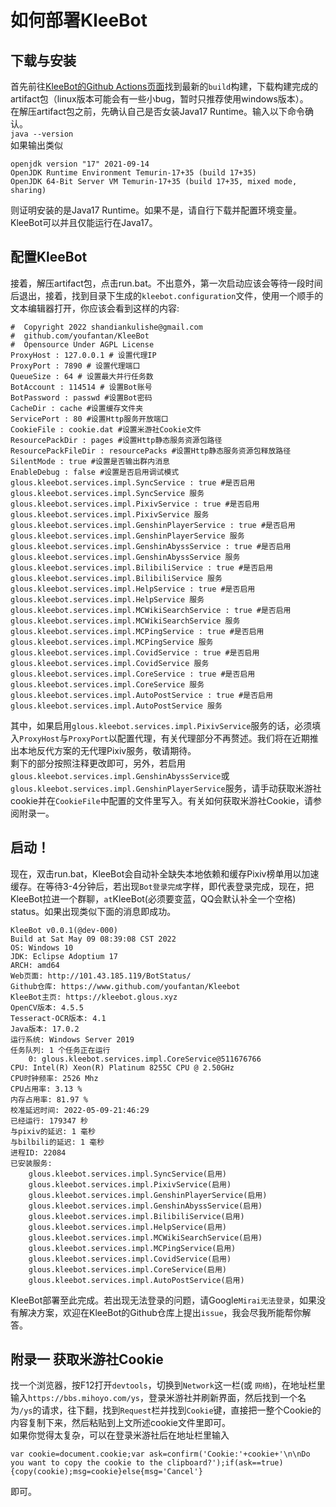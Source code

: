 # 如何部署KleeBot

## 下载与安装

首先前往[KleeBot的Github Actions页面](https://www.github.com/youfantan/KleeBot/actions)找到最新的`build`构建，下载构建完成的artifact包（linux版本可能会有一些小bug，暂时只推荐使用windows版本）。  
在解压artifact包之前，先确认自己是否女装Java17 Runtime。输入以下命令确认。  
``java --version``  
如果输出类似
```
openjdk version "17" 2021-09-14
OpenJDK Runtime Environment Temurin-17+35 (build 17+35)
OpenJDK 64-Bit Server VM Temurin-17+35 (build 17+35, mixed mode, sharing)
```
则证明安装的是Java17 Runtime。如果不是，请自行下载并配置环境变量。KleeBot可以并且仅能运行在Java17。  

## 配置KleeBot

接着，解压artifact包，点击run.bat。不出意外，第一次启动应该会等待一段时间后退出，接着，找到目录下生成的`kleebot.configuration`文件，使用一个顺手的文本编辑器打开，你应该会看到这样的内容:  
```
#  Copyright 2022 shandiankulishe@gmail.com
#  github.com/youfantan/KleeBot
#  Opensource Under AGPL License
ProxyHost : 127.0.0.1 # 设置代理IP
ProxyPort : 7890 # 设置代理端口
QueueSize : 64 # 设置最大并行任务数
BotAccount : 114514 # 设置Bot账号
BotPassword : passwd #设置Bot密码
CacheDir : cache #设置缓存文件夹
ServicePort : 80 #设置Http服务开放端口
CookieFile : cookie.dat #设置米游社Cookie文件
ResourcePackDir : pages #设置Http静态服务资源包路径
ResourcePackFileDir : resourcePacks #设置Http静态服务资源包释放路径
SilentMode : true #设置是否输出群内消息
EnableDebug : false #设置是否启用调试模式
glous.kleebot.services.impl.SyncService : true #是否启用 glous.kleebot.services.impl.SyncService 服务
glous.kleebot.services.impl.PixivService : true #是否启用 glous.kleebot.services.impl.PixivService 服务
glous.kleebot.services.impl.GenshinPlayerService : true #是否启用 glous.kleebot.services.impl.GenshinPlayerService 服务
glous.kleebot.services.impl.GenshinAbyssService : true #是否启用 glous.kleebot.services.impl.GenshinAbyssService 服务
glous.kleebot.services.impl.BilibiliService : true #是否启用 glous.kleebot.services.impl.BilibiliService 服务
glous.kleebot.services.impl.HelpService : true #是否启用 glous.kleebot.services.impl.HelpService 服务
glous.kleebot.services.impl.MCWikiSearchService : true #是否启用 glous.kleebot.services.impl.MCWikiSearchService 服务
glous.kleebot.services.impl.MCPingService : true #是否启用 glous.kleebot.services.impl.MCPingService 服务
glous.kleebot.services.impl.CovidService : true #是否启用 glous.kleebot.services.impl.CovidService 服务
glous.kleebot.services.impl.CoreService : true #是否启用 glous.kleebot.services.impl.CoreService 服务
glous.kleebot.services.impl.AutoPostService : true #是否启用 glous.kleebot.services.impl.AutoPostService 服务
```
其中，如果启用`glous.kleebot.services.impl.PixivService`服务的话，必须填入`ProxyHost`与`ProxyPort`以配置代理，有关代理部分不再赘述。我们将在近期推出本地反代方案的无代理Pixiv服务，敬请期待。  
剩下的部分按照注释更改即可，另外，若启用`glous.kleebot.services.impl.GenshinAbyssService`或`glous.kleebot.services.impl.GenshinPlayerService`服务，请手动获取米游社cookie并在`CookieFile`中配置的文件里写入。有关如何获取米游社Cookie，请参阅附录一。  

## 启动！

现在，双击run.bat，KleeBot会自动补全缺失本地依赖和缓存Pixiv榜单用以加速缓存。在等待3-4分钟后，若出现`Bot登录完成`字样，即代表登录完成，现在，把KleeBot拉进一个群聊，`at`KleeBot(必须要变蓝，QQ会默认补全一个空格) status。如果出现类似下面的消息即成功。
```
KleeBot v0.0.1(@dev-000)
Build at Sat May 09 08:39:08 CST 2022
OS: Windows 10
JDK: Eclipse Adoptium 17
ARCH: amd64
Web页面: http://101.43.185.119/BotStatus/
Github仓库: https://www.github.com/youfantan/Kleebot
KleeBot主页: https://kleebot.glous.xyz
OpenCV版本: 4.5.5
Tesseract-OCR版本: 4.1
Java版本: 17.0.2
运行系统: Windows Server 2019
任务队列: 1 个任务正在运行
	0: glous.kleebot.services.impl.CoreService@511676766
CPU: Intel(R) Xeon(R) Platinum 8255C CPU @ 2.50GHz
CPU时钟频率: 2526 Mhz
CPU占用率: 3.13 %
内存占用率: 81.97 %
校准延迟时间: 2022-05-09-21:46:29
已经运行: 179347 秒
与pixiv的延迟: 1 毫秒
与bilbili的延迟: 1 毫秒
进程ID: 22084
已安装服务:
	glous.kleebot.services.impl.SyncService(启用)
	glous.kleebot.services.impl.PixivService(启用)
	glous.kleebot.services.impl.GenshinPlayerService(启用)
	glous.kleebot.services.impl.GenshinAbyssService(启用)
	glous.kleebot.services.impl.BilibiliService(启用)
	glous.kleebot.services.impl.HelpService(启用)
	glous.kleebot.services.impl.MCWikiSearchService(启用)
	glous.kleebot.services.impl.MCPingService(启用)
	glous.kleebot.services.impl.CovidService(启用)
	glous.kleebot.services.impl.CoreService(启用)
	glous.kleebot.services.impl.AutoPostService(启用)
```

KleeBot部署至此完成。若出现无法登录的问题，请Google`Mirai无法登录`，如果没有解决方案，欢迎在KleeBot的Github仓库上提出`issue`，我会尽我所能帮你解答。


## 附录一 获取米游社Cookie
找一个浏览器，按F12打开`devtools`，切换到`Network`这一栏(或 `网络`)，在地址栏里输入`https://bbs.mihoyo.com/ys`，登录米游社并刷新界面，然后找到一个名为`/ys`的请求，往下翻，找到`Request`栏并找到`Cookie`键，直接把一整个Cookie的内容复制下来，然后粘贴到上文所述cookie文件里即可。  
如果你觉得太复杂，可以在登录米游社后在地址栏里输入
```
var cookie=document.cookie;var ask=confirm('Cookie:'+cookie+'\n\nDo you want to copy the cookie to the clipboard?');if(ask==true){copy(cookie);msg=cookie}else{msg='Cancel'}
```
即可。